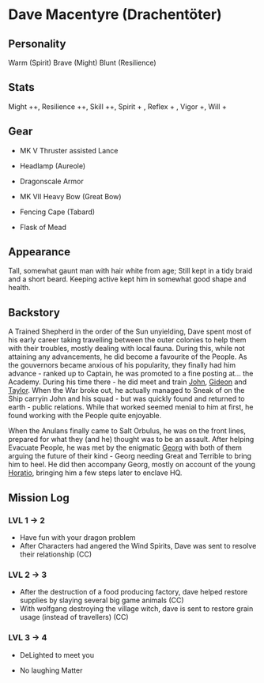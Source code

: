 # Dave Macentyre (Drachentöter)

## Personality

Warm (Spirit)
Brave (Might)
Blunt (Resilience)

## Stats

 Might ++, Resilience ++, Skill ++, Spirit + ,  Reflex + , Vigor +,  Will +

## Gear

- MK V Thruster assisted Lance 
- Headlamp (Aureole)
- Dragonscale Armor

- MK VII Heavy Bow (Great Bow)
- Fencing Cape (Tabard)
- Flask of Mead

## Appearance

Tall, somewhat gaunt man with hair white from age; Still kept in a tidy braid and a short beard.
Keeping active kept him in somewhat good shape and health.

## Backstory

A Trained Shepherd in the order of the Sun unyielding, Dave spent most of his early career taking travelling between the outer colonies to help them with their troubles, mostly dealing with local fauna.
During this, while not attaining any advancements, he did become a favourite of the People. As the gouvernors became anxious of his popularity, they finally had him advance - ranked up to Captain, he was promoted to a fine posting at... the Academy.
During his time there - he did meet and train [John](./john-sinclair.md), [Gideon](./gideon.md) and [Taylor](./taylor_cane.md).
When the War broke out, he actually managed to Sneak of on the Ship carryin John and his squad - but was quickly found and returned to earth - public relations.
While that worked seemed menial to him at first, he found working with the People quite enjoyable.

When the Anulans finally came to Salt Orbulus, he was on the front lines, prepared for what they (and he) thought was to be an assault.
After helping Evacuate People, he was met by the enigmatic [Georg](./georg_zuse.md) with both of them arguing the future of their kind - Georg needing Great and Terrible to bring him to heel.
He did then accompany Georg, mostly on account of the young [Horatio](./horatio_ambitiousus), bringing him a few steps later to enclave HQ.

## Mission Log

### LVL 1 -> 2
- Have fun with your dragon problem
- After Characters had angered the Wind Spirits, Dave was sent to resolve their relationship (CC)

### LVL 2 -> 3
- After the destruction of a food producing factory, dave helped restore supplies by slaying several big game animals (CC)
- With wolfgang destroying the village witch, dave is sent to restore grain usage (instead of travellers) (CC)


### LVL 3 -> 4

- DeLighted to meet you

- No laughing Matter